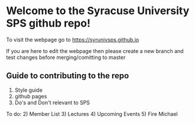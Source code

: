 # Welcome to the Syracuse University SPS github repo!

To visit the webpage go to https://syrunivsps.github.io

If you are here to edit the webpage then please create a new branch and test
changes before merging/comitting to master

## Guide to contributing to the repo

1. Style guide
2. github pages
3. Do's and Don't relevant to SPS

To do: 
2) Member List
3) Lectures
4) Upcoming Events
5) Fire Michael




